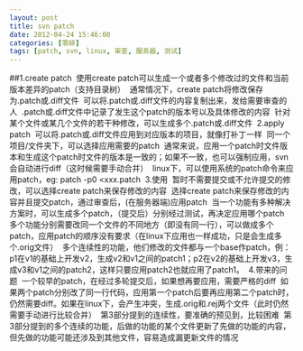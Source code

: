 ```yaml
---
layout: post
title: svn patch
date: 2012-04-24 15:46:00
categories: [零碎]
tags: [patch, svn, linux, 审查, 服务器, 测试]
---
```

##1.create patch 
使用create patch可以生成一个或者多个修改过的文件和当前版本差异的patch（支持目录树） 
通常情况下，create patch将修改保存为.patch或.diff文件 
可以将.patch或.diff文件的内容复制出来，发给需要审查的人 
.patch或.diff文件中记录了发生这个patch的版本号以及具体修改的内容 
针对某个文件或某几个文件的若干种修改，可以生成多个.patch或.diff文件 
2.apply patch 
可以将.patch或.diff文件应用到对应版本的项目，就像打补丁一样 
同一个项目/文件夹下，可以选择应用需要的patch 
通常来说，应用一个patch时文件版本和生成这个patch时文件的版本是一致的；如果不一致，也可以强制应用，svn会自动进行diff（这时候需要手动合并） 
linux下，可以使用系统的patch命令来应用patch，eg: patch -p0 <xxx.patch 
3.使用 
暂时不需要提交或不允许提交的修改，可以选择create patch来保存修改的内容 
选择create patch来保存修改的内容并且提交patch，通过审查后，(在服务器端)应用patch 
当一个功能有多种解决方案时，可以生成多个patch，（提交后）分别经过测试，再决定应用哪个patch 
多个功能分别需要改同一个文件的不同地方（即没有同一行），可以做成多个patch，应用patch的顺序没有要求（在linux下应用也一样成功，只是会生成多个.orig文件） 
多个连续性的功能，他们修改的文件都与一个base作patch，例：p1在v1的基础上开发v2，生成v2和v1之间的patch1；p2在v2的基础上开发v3，生成v3和v1之间的patch2，这样只要应用patch2也就应用了patch1。 
4.带来的问题 
一个较早的patch，在经过多轮提交后，如果想再要应用，需要严格的diff 
如果两个patch分别改了同一行代码，应用第一个patch后要再应用第二个patch时，仍然需要diff。如果在linux下，会产生冲突，生成.orig和.rej两个文件（此时仍然需要手动进行比较合并） 
第3部分提到的连续性，要准确的预见到，比较困难 
第3部分提到的多个连续的功能，后做的功能的某个文件更新了先做的功能的内容，但先做的功能可能还涉及到其他文件，容易造成漏更新文件的情况 

